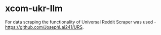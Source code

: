# xcom-ukr-llm

For data scraping the functionality of Universal Reddit Scraper was used - https://github.com/JosephLai241/URS.
